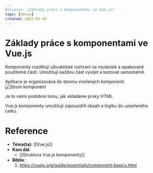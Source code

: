 ```yaml
---
#aliases: [Základy práce s komponentami ve Vue.js]
tags: [Honza]
created: 2022-03-04
---
```


# Základy práce s komponentami ve Vue.js
Komponenty rozdělují uživatelské rozhraní na nezávislé a opakovaně použitelné části.
Umožňují každou část vyvíjet a testovat samostatně.

Aplikace je organizována do stromu vnořených komponent:
![Strom komponent](components.7fbb3771.png)

Je to velmi podobné tomu, jak vkládáme prvky HTML.

Vue.js komponenty umožňují zapouzdřit obsah a logiku do uzavřeného celku.

# Reference
- **Téma(ta)**: [[Vue.js]]
- **Kam dál**: 
	- [[Struktura Vue.js komponenty]]
- **Biblio**:
	1. https://vuejs.org/guide/essentials/component-basics.html